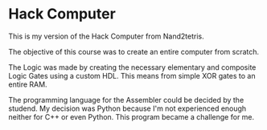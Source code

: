 # Hack Computer
 
This is my version of the Hack Computer from Nand2tetris.

The objective of this course was to create an entire computer from scratch.

The Logic was made by creating the necessary elementary and composite Logic Gates using a custom HDL. This means from simple XOR gates to an entire RAM.


The programming language for the Assembler could be decided by the studend. My decision was Python because I'm not experienced enough neither for C++ or even Python. This program became a challenge for me.
